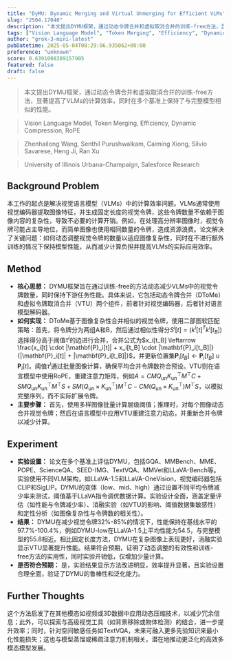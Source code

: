 ```yaml
---
title: "DyMU: Dynamic Merging and Virtual Unmerging for Efficient VLMs"
slug: "2504.17040"
description: "本文提出DYMU框架，通过动态令牌合并和虚拟取消合并的训练-free方法，显著提高了VLMs的计算效率，同时在多个基准上保持了与完整模型相似的性能。"
tags: ["Vision Language Model", "Token Merging", "Efficiency", "Dynamic Compression", "RoPE"]
author: "grok-3-mini-latest"
pubDatetime: 2025-05-04T08:29:06.935062+00:00
preference: "unknown"
score: 0.6391008389157905
featured: false
draft: false
---
```


> 本文提出DYMU框架，通过动态令牌合并和虚拟取消合并的训练-free方法，显著提高了VLMs的计算效率，同时在多个基准上保持了与完整模型相似的性能。

> Vision Language Model, Token Merging, Efficiency, Dynamic Compression, RoPE 

> Zhenhailong Wang, Senthil Purushwalkam, Caiming Xiong, Silvio Savarese, Heng Ji, Ran Xu

> University of Illinois Urbana-Champaign, Salesforce Research 

## Background Problem

本工作的起点是解决视觉语言模型（VLMs）中的计算效率问题。VLMs通常使用视觉编码器提取图像特征，并生成固定长度的视觉令牌，这些令牌数量不依赖于图像内容的复杂性，导致不必要的计算开销。例如，在处理高分辨率图像时，视觉令牌可能占主导地位，而简单图像也使用相同数量的令牌，造成资源浪费。论文解决了关键问题：如何动态调整视觉令牌的数量以适应图像复杂性，同时在不进行额外训练的情况下保持模型性能，从而减少计算负担并提高VLMs的实际应用效率。

## Method

* **核心思想：** DYMU框架旨在通过训练-free的方法动态减少VLMs中的视觉令牌数量，同时保持下游任务性能。具体来说，它包括动态令牌合并（DToMe）和虚拟令牌取消合并（VTU）两个组件，前者针对视觉编码器，后者针对语言模型解码器。
* **如何实现：** DToMe基于图像复杂性合并相似的视觉令牌，使用二部图软匹配策略：首先，将令牌分为两组A和B，然后通过相似性得分$S^i[t] = (k^i[t]^T k^i[t_B])$选择得分高于阈值$\tau^i$的边进行合并，合并公式为$x_i[t_B] \leftarrow \frac{x_i[t] \cdot |\mathbf{P}_i[t]| + x_i[t_B] \cdot |\mathbf{P}_i[t_B]|}{|\mathbf{P}_i[t]| + |\mathbf{P}_i[t_B]|}$，并更新位置集$\mathbf{P}_i[t_B] \leftarrow \mathbf{P}_i[t_B] \cup \mathbf{P}_i[t]$。阈值$\tau^i$通过批量图像计算，确保平均合并令牌数符合预设。VTU则在语言模型中使用RoPE，重建注意力矩阵，例如$A = CMQ_{\text{un}}K_{\text{un}}^{\top}M^{\top}C + SMQ_{\text{un}}K_{\text{un}}^{\top}M^{\top}S + SM(Q_{\text{un}} \times K_{\text{un}}^{\top})M^{\top}C - CM(Q_{\text{un}} \times K_{\text{un}}^{\top})M^{\top}S$，以模拟完整序列，而不实际扩展令牌。
* **主要步骤：** 首先，使用多样图像批量计算层级阈值；推理时，对每个图像动态合并视觉令牌；然后在语言模型中应用VTU重建注意力动态，并重新合并令牌以减少计算。

## Experiment

* **实验设置：** 论文在多个基准上评估DYMU，包括GQA、MMBench、MME、POPE、ScienceQA、SEED-IMG、TextVQA、MMVet和LLaVA-Bench等。实验使用不同VLM架构，如LLaVA-1.5和LLaVA-OneVision，视觉编码器包括CLIP和SigLIP。DYMU的变体（low、mid、high）通过设置不同平均令牌减少率来测试，阈值基于LLaVA指令调优数据计算。实验设计全面，涵盖定量评估（如性能与令牌减少率）、消融实验（如VTU的影响、阈值数据集敏感性）和定性分析（如图像复杂性与令牌数的相关性）。
* **结果：** DYMU在减少视觉令牌32%-85%的情况下，性能保持在基线水平的97.7%-100.4%，例如DYMU-low在LLaVA-1.5上平均性能为54.5，与完整模型的55.8相近。相比固定长度方法，DYMU在复杂图像上表现更好，消融实验显示VTU显著提升性能。结果符合预期，证明了动态调整的有效性和训练-free方法的实用性，同时实验开销低，仅增加少量计算。
* **是否符合预期：** 是，实验结果显示方法改进明显，效率提升显著，且实验设置合理全面，验证了DYMU的鲁棒性和泛化能力。

## Further Thoughts 

这个方法启发了在其他模态如视频或3D数据中应用动态压缩技术，以减少冗余信息；此外，可以探索与高级视觉工具（如背景移除或物体检测）的结合，进一步提升效率；同时，针对空间敏感任务如TextVQA，未来可融入更多先验知识来最小化性能损失；这也与模型蒸馏或稀疏注意力机制相关，潜在地推动更泛化的高效多模态模型发展。